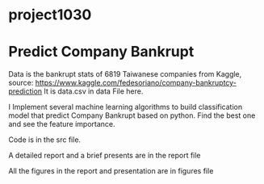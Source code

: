 # project1030
# Predict Company Bankrupt

Data is the bankrupt stats of 6819 Taiwanese companies from Kaggle, source: https://www.kaggle.com/fedesoriano/company-bankruptcy-prediction
It is data.csv in data File here.

I Implement several machine learning algorithms to build classification model that predict Company Bankrupt based on python. Find the best one and see the feature importance. 

Code is in the src file. 

A detailed report and a brief presents are in the report file

All the figures in the report and presentation are in figures file 

